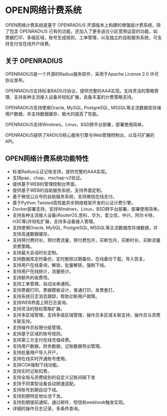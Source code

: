 # OPEN网络计费系统

OPEN网络计费系统是基于 OPENRADIUS 开源版本上构建的增强版计费系统，除了包含 OPENRADIUS 已有的功能，还加入了更多适合小区宽带运营的功能，如票据打印，多级区域，账号生成规则，工单管理，以及独立的自助服务系统，可支持支付宝在线开户续费。

## 关于 OPENRADIUS

OPENRADIUS是一个开源的Radius服务软件，采用于Apache License 2.0 许可协议发布。

OPENRADIUS支持标准RADIUS协议，提供完整的AAA实现。支持灵活的策略管理，支持各种主流接入设备并轻松扩展，具备丰富的计费策略支持。

OPENRADIUS支持使用Oracle, MySQL, PostgreSQL, MSSQL等主流数据库存储用户数据，并支持数据缓存，极大的提高了性能。

OPENRADIUS支持Windows，Linux，BSD跨平台部署，部署使用简单。

OPENRADIUS提供了RADIUS核心服务引擎与Web管理控制台，以及可扩展的API。


## OPEN网络计费系统功能特性

- 标准Radius认证记账支持，提供完整的AAA实现。
- 支持pap，chap，mschap-v2验证。
- 提供基于WEB的管理控制台界面。
- 提供基于WEB的自助服务系统，支持界面定制。
- 基于微信公众号的自助服务系统，支持微信在线支付。
- 基于Python Twisted高性能异步网络框架开发的认证计费引擎。
- Docker部署支持，支持Windows，Linux，BSD跨平台部署，部署使用简单。
- 支持各种主流接入设备(RouterOS,思科，华为，爱立信，中兴，阿尔卡特，H3C等)并轻松扩展，支持多设备接入管理。
- 支持使用Oracle, MySQL, PostgreSQL, MSSQL等主流数据库存储数据，并支持高速数据缓存。
- 支持预付费时长，预付费流量，预付费包月，买断包月，买断时长，买断流量资费策略。
- 支持最大会话时长定制。
- 支持数据库定时备份，定时删除过期备份，在线备份下载，导入恢复。
- 支持用户在线查询，解锁，批量解锁，强制下线。
- 支持用户在线统计，流量统计。
- 支持额外的收费项。
- 支持工单管理，自动派单通知。
- 支持票据打印，票据模板设计，普通打印，发票套打。
- 支持系统日志消息跟踪，帮助诊断用户故障。
- 支持WEB界面上网日志查询。
- 支持灵活的授权策略扩展。
- 支持多区域管理，支持多级区域管理，操作员多区域关联支持，操作员与资费关联支持。
- 支持操作员权限分级管理。
- 支持基于区域的账号规则。
- 支持第三方支付在线充值续费。
- 支持用户数据，财务数据，记账数据导出管理。
- 支持批量用户导入开户。
- 支持在线实时开通账号使用。
- 支持COA强制下线功能。
- 支持实时记账扣费。
- 支持全局与资费级别的自定义记账间隔下发
- 支持不同类型设备自动限速适配。
- 支持账号到期自动下线。
- 支持到期特定地址池下发。
- 支持到期提前通知，通过邮件，短信和webhook触发实现。
- 详细的操作日志记录，多条件查询。